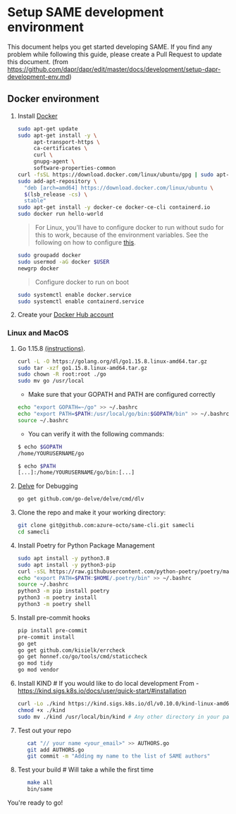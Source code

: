 # Setup SAME development environment

This document helps you get started developing SAME. If you find any problem while following this guide, please create a Pull Request to update this document. (from https://github.com/dapr/dapr/edit/master/docs/development/setup-dapr-development-env.md)

## Docker environment

1. Install [Docker](https://docs.docker.com/install/)
    ```bash
    sudo apt-get update
    sudo apt-get install -y \
         apt-transport-https \
         ca-certificates \
         curl \
         gnupg-agent \
         software-properties-common
    curl -fsSL https://download.docker.com/linux/ubuntu/gpg | sudo apt-key add -
    sudo add-apt-repository \
      "deb [arch=amd64] https://download.docker.com/linux/ubuntu \
      $(lsb_release -cs) \
      stable"
    sudo apt-get install -y docker-ce docker-ce-cli containerd.io
    sudo docker run hello-world
    ```

    > For Linux, you'll have to configure docker to run without sudo for this to work, because of the environment variables.  See the following on how to configure [this](https://docs.docker.com/install/linux/linux-postinstall/).
    ```bash
    sudo groupadd docker
    sudo usermod -aG docker $USER
    newgrp docker
    ```

    > Configure docker to run on boot
    ```bash
    sudo systemctl enable docker.service
    sudo systemctl enable containerd.service
    ```

2. Create your [Docker Hub account](https://hub.docker.com)

### Linux and MacOS

1. Go 1.15.8 [(instructions)](https://golang.org/doc/install#tarball).
   ```bash
   curl -L -O https://golang.org/dl/go1.15.8.linux-amd64.tar.gz
   sudo tar -xzf go1.15.8.linux-amd64.tar.gz 
   sudo chown -R root:root ./go
   sudo mv go /usr/local
   ```

   * Make sure that your GOPATH and PATH are configured correctly
   ```bash
   echo "export GOPATH=~/go" >> ~/.bashrc
   echo "export PATH=$PATH:/usr/local/go/bin:$GOPATH/bin" >> ~/.bashrc
   source ~/.bashrc
   ```
   * You can verify it with the following commands:
   ```bash
   $ echo $GOPATH
   /home/YOURUSERNAME/go

   $ echo $PATH
   [...]:/home/YOURUSERNAME/go/bin:[...]
   ```

2. [Delve](https://github.com/go-delve/delve/tree/master/Documentation/installation) for Debugging
   ```bash
   go get github.com/go-delve/delve/cmd/dlv
   ```
3. Clone the repo and make it your working directory:
   ```bash
   git clone git@github.com:azure-octo/same-cli.git samecli
   cd samecli
   ```
4. Install Poetry for Python Package Management
   ```bash
   sudo apt install -y python3.8
   sudo apt install -y python3-pip
   curl -sSL https://raw.githubusercontent.com/python-poetry/poetry/master/get-poetry.py | python3 # requires Python3 is installed on your system
   echo "export PATH=$PATH:$HOME/.poetry/bin" >> ~/.bashrc
   source ~/.bashrc
   python3 -m pip install poetry
   python3 -m poetry install
   python3 -m poetry shell
   ```

4. Install pre-commit hooks
   ```bash
   pip install pre-commit
   pre-commit install
   go get 
   go get github.com/kisielk/errcheck
   go get honnef.co/go/tools/cmd/staticcheck
   go mod tidy
   go mod vendor
   ```
5. Install KIND # If you would like to do local development 
   From - https://kind.sigs.k8s.io/docs/user/quick-start/#installation
   ```bash
   curl -Lo ./kind https://kind.sigs.k8s.io/dl/v0.10.0/kind-linux-amd64
   chmod +x ./kind
   sudo mv ./kind /usr/local/bin/kind # Any other directory in your path will work.
   ```

6. Test out your repo
   ```bash
      cat "// your name <your_email>" >> AUTHORS.go
      git add AUTHORS.go
      git commit -m "Adding my name to the list of SAME authors"

   ```
7. Test your build # Will take a while the first time
   ```bash
      make all
      bin/same
   ```

You're ready to go!